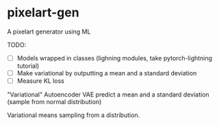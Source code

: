 # pixelart-gen
A pixelart generator using ML

TODO:
- [ ] Models wrapped in classes (lighning modules, take pytorch-lightning tutorial)
- [ ] Make variational by outputting a mean and a standard deviation
- [ ] Measure KL loss

"Variational" Autoencoder
VAE predict a mean and a standard deviation (sample from normal distribution)

Variational means sampling from a distribution.

